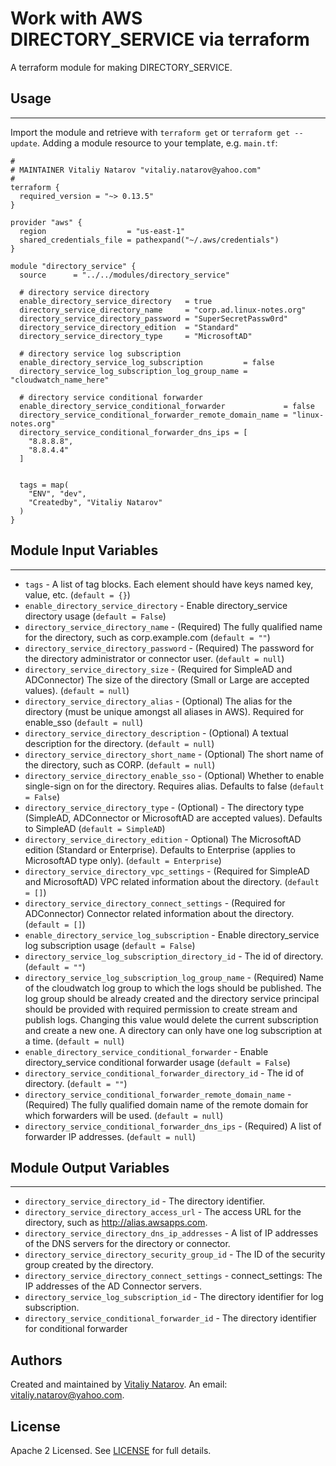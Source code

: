 # Work with AWS DIRECTORY_SERVICE via terraform

A terraform module for making DIRECTORY_SERVICE.


## Usage
----------------------
Import the module and retrieve with ```terraform get``` or ```terraform get --update```. Adding a module resource to your template, e.g. `main.tf`:

```
#
# MAINTAINER Vitaliy Natarov "vitaliy.natarov@yahoo.com"
#
terraform {
  required_version = "~> 0.13.5"
}

provider "aws" {
  region                  = "us-east-1"
  shared_credentials_file = pathexpand("~/.aws/credentials")
}

module "directory_service" {
  source      = "../../modules/directory_service"

  # directory service directory
  enable_directory_service_directory   = true
  directory_service_directory_name     = "corp.ad.linux-notes.org"
  directory_service_directory_password = "SuperSecretPassw0rd"
  directory_service_directory_edition  = "Standard"
  directory_service_directory_type     = "MicrosoftAD"

  # directory service log subscription
  enable_directory_service_log_subscription         = false
  directory_service_log_subscription_log_group_name = "cloudwatch_name_here"

  # directory service conditional forwarder
  enable_directory_service_conditional_forwarder             = false
  directory_service_conditional_forwarder_remote_domain_name = "linux-notes.org"
  directory_service_conditional_forwarder_dns_ips = [
    "8.8.8.8",
    "8.8.4.4"
  ]


  tags = map(
    "ENV", "dev",
    "Createdby", "Vitaliy Natarov"
  )
}
```

## Module Input Variables
----------------------
- `tags` - A list of tag blocks. Each element should have keys named key, value, etc. (`default = {}`)
- `enable_directory_service_directory` - Enable directory_service directory usage (`default = False`)
- `directory_service_directory_name` - (Required) The fully qualified name for the directory, such as corp.example.com (`default = ""`)
- `directory_service_directory_password` - (Required) The password for the directory administrator or connector user. (`default = null`)
- `directory_service_directory_size` - (Required for SimpleAD and ADConnector) The size of the directory (Small or Large are accepted values). (`default = null`)
- `directory_service_directory_alias` - (Optional) The alias for the directory (must be unique amongst all aliases in AWS). Required for enable_sso (`default = null`)
- `directory_service_directory_description` - (Optional) A textual description for the directory. (`default = null`)
- `directory_service_directory_short_name` - (Optional) The short name of the directory, such as CORP. (`default = null`)
- `directory_service_directory_enable_sso` - (Optional) Whether to enable single-sign on for the directory. Requires alias. Defaults to false (`default = False`)
- `directory_service_directory_type` - (Optional) - The directory type (SimpleAD, ADConnector or MicrosoftAD are accepted values). Defaults to SimpleAD (`default = SimpleAD`)
- `directory_service_directory_edition` - Optional) The MicrosoftAD edition (Standard or Enterprise). Defaults to Enterprise (applies to MicrosoftAD type only). (`default = Enterprise`)
- `directory_service_directory_vpc_settings` - (Required for SimpleAD and MicrosoftAD) VPC related information about the directory. (`default = []`)
- `directory_service_directory_connect_settings` - (Required for ADConnector) Connector related information about the directory.  (`default = []`)
- `enable_directory_service_log_subscription` - Enable directory_service log subscription usage (`default = False`)
- `directory_service_log_subscription_directory_id` - The id of directory. (`default = ""`)
- `directory_service_log_subscription_log_group_name` - (Required) Name of the cloudwatch log group to which the logs should be published. The log group should be already created and the directory service principal should be provided with required permission to create stream and publish logs. Changing this value would delete the current subscription and create a new one. A directory can only have one log subscription at a time. (`default = null`)
- `enable_directory_service_conditional_forwarder` - Enable directory_service conditional forwarder usage (`default = False`)
- `directory_service_conditional_forwarder_directory_id` - The id of directory. (`default = ""`)
- `directory_service_conditional_forwarder_remote_domain_name` - (Required) The fully qualified domain name of the remote domain for which forwarders will be used. (`default = null`)
- `directory_service_conditional_forwarder_dns_ips` - (Required) A list of forwarder IP addresses. (`default = null`)

## Module Output Variables
----------------------
- `directory_service_directory_id` - The directory identifier.
- `directory_service_directory_access_url` - The access URL for the directory, such as http://alias.awsapps.com.
- `directory_service_directory_dns_ip_addresses` - A list of IP addresses of the DNS servers for the directory or connector.
- `directory_service_directory_security_group_id` - The ID of the security group created by the directory.
- `directory_service_directory_connect_settings` - connect_settings: The IP addresses of the AD Connector servers.
- `directory_service_log_subscription_id` - The directory identifier for log subscription.
- `directory_service_conditional_forwarder_id` - The directory identifier for conditional forwarder


## Authors

Created and maintained by [Vitaliy Natarov](https://github.com/SebastianUA). An email: [vitaliy.natarov@yahoo.com](vitaliy.natarov@yahoo.com).

## License

Apache 2 Licensed. See [LICENSE](https://github.com/SebastianUA/terraform/blob/master/LICENSE) for full details.
